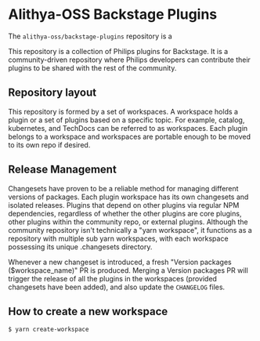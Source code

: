 # Alithya-OSS Backstage Plugins

The `alithya-oss/backstage-plugins` repository is a   

This repository is a collection of Philips plugins for Backstage. It is a community-driven repository where Philips developers can contribute their plugins to be shared with the rest of the community.

## Repository layout

This repository is formed by a set of workspaces. A workspace holds a plugin or a set of plugins based on a specific topic. For example, catalog, kubernetes, and TechDocs can be referred to as workspaces.
Each plugin belongs to a workspace and workspaces are portable enough to be moved to its own repo if desired.

## Release Management

Changesets have proven to be a reliable method for managing different versions of packages.
Each plugin workspace has its own changesets and isolated releases. Plugins that depend on other plugins via regular NPM dependencies, regardless of whether the other plugins are core plugins, other plugins within the community repo, or external plugins.
Although the community repository isn't technically a "yarn workspace", it functions as a repository with multiple sub yarn workspaces, with each workspace possessing its unique .changesets directory.

Whenever a new changeset is introduced, a fresh "Version packages ($workspace_name)" PR is produced. Merging a Version packages PR will trigger the release of all the plugins in the workspaces (provided changesets have been added), and also update the `CHANGELOG` files.

## How to create a new workspace

```bash
$ yarn create-workspace
```
